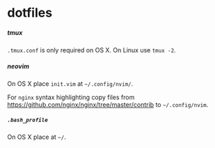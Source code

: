 
# dotfiles

##### tmux

`.tmux.conf` is only required on OS X. On Linux use `tmux -2`.

##### neovim

On OS X place `init.vim` at `~/.config/nvim/`.

For `nginx` syntax highlighting copy files from https://github.com/nginx/nginx/tree/master/contrib to `~/.config/nvim`.

##### `.bash_profile`

On OS X place at `~/`.
